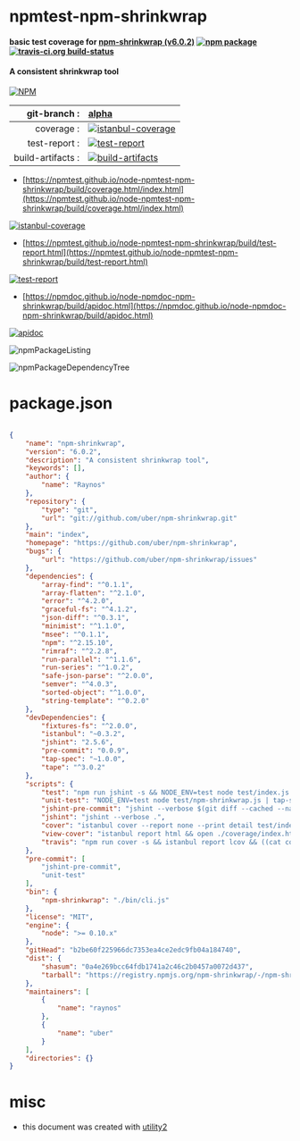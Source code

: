 # npmtest-npm-shrinkwrap

#### basic test coverage for  [npm-shrinkwrap (v6.0.2)](https://github.com/uber/npm-shrinkwrap)  [![npm package](https://img.shields.io/npm/v/npmtest-npm-shrinkwrap.svg?style=flat-square)](https://www.npmjs.org/package/npmtest-npm-shrinkwrap) [![travis-ci.org build-status](https://api.travis-ci.org/npmtest/node-npmtest-npm-shrinkwrap.svg)](https://travis-ci.org/npmtest/node-npmtest-npm-shrinkwrap)

#### A consistent shrinkwrap tool

[![NPM](https://nodei.co/npm/npm-shrinkwrap.png?downloads=true&downloadRank=true&stars=true)](https://www.npmjs.com/package/npm-shrinkwrap)

| git-branch : | [alpha](https://github.com/npmtest/node-npmtest-npm-shrinkwrap/tree/alpha)|
|--:|:--|
| coverage : | [![istanbul-coverage](https://npmtest.github.io/node-npmtest-npm-shrinkwrap/build/coverage.badge.svg)](https://npmtest.github.io/node-npmtest-npm-shrinkwrap/build/coverage.html/index.html)|
| test-report : | [![test-report](https://npmtest.github.io/node-npmtest-npm-shrinkwrap/build/test-report.badge.svg)](https://npmtest.github.io/node-npmtest-npm-shrinkwrap/build/test-report.html)|
| build-artifacts : | [![build-artifacts](https://npmtest.github.io/node-npmtest-npm-shrinkwrap/glyphicons_144_folder_open.png)](https://github.com/npmtest/node-npmtest-npm-shrinkwrap/tree/gh-pages/build)|

- [https://npmtest.github.io/node-npmtest-npm-shrinkwrap/build/coverage.html/index.html](https://npmtest.github.io/node-npmtest-npm-shrinkwrap/build/coverage.html/index.html)

[![istanbul-coverage](https://npmtest.github.io/node-npmtest-npm-shrinkwrap/build/screenCapture.buildCi.browser.%252Ftmp%252Fbuild%252Fcoverage.lib.html.png)](https://npmtest.github.io/node-npmtest-npm-shrinkwrap/build/coverage.html/index.html)

- [https://npmtest.github.io/node-npmtest-npm-shrinkwrap/build/test-report.html](https://npmtest.github.io/node-npmtest-npm-shrinkwrap/build/test-report.html)

[![test-report](https://npmtest.github.io/node-npmtest-npm-shrinkwrap/build/screenCapture.buildCi.browser.%252Ftmp%252Fbuild%252Ftest-report.html.png)](https://npmtest.github.io/node-npmtest-npm-shrinkwrap/build/test-report.html)

- [https://npmdoc.github.io/node-npmdoc-npm-shrinkwrap/build/apidoc.html](https://npmdoc.github.io/node-npmdoc-npm-shrinkwrap/build/apidoc.html)

[![apidoc](https://npmdoc.github.io/node-npmdoc-npm-shrinkwrap/build/screenCapture.buildCi.browser.%252Ftmp%252Fbuild%252Fapidoc.html.png)](https://npmdoc.github.io/node-npmdoc-npm-shrinkwrap/build/apidoc.html)

![npmPackageListing](https://npmtest.github.io/node-npmtest-npm-shrinkwrap/build/screenCapture.npmPackageListing.svg)

![npmPackageDependencyTree](https://npmtest.github.io/node-npmtest-npm-shrinkwrap/build/screenCapture.npmPackageDependencyTree.svg)



# package.json

```json

{
    "name": "npm-shrinkwrap",
    "version": "6.0.2",
    "description": "A consistent shrinkwrap tool",
    "keywords": [],
    "author": {
        "name": "Raynos"
    },
    "repository": {
        "type": "git",
        "url": "git://github.com/uber/npm-shrinkwrap.git"
    },
    "main": "index",
    "homepage": "https://github.com/uber/npm-shrinkwrap",
    "bugs": {
        "url": "https://github.com/uber/npm-shrinkwrap/issues"
    },
    "dependencies": {
        "array-find": "^0.1.1",
        "array-flatten": "^2.1.0",
        "error": "^4.2.0",
        "graceful-fs": "^4.1.2",
        "json-diff": "^0.3.1",
        "minimist": "^1.1.0",
        "msee": "^0.1.1",
        "npm": "^2.15.10",
        "rimraf": "^2.2.8",
        "run-parallel": "^1.1.6",
        "run-series": "^1.0.2",
        "safe-json-parse": "^2.0.0",
        "semver": "^4.0.3",
        "sorted-object": "^1.0.0",
        "string-template": "^0.2.0"
    },
    "devDependencies": {
        "fixtures-fs": "^2.0.0",
        "istanbul": "~0.3.2",
        "jshint": "2.5.6",
        "pre-commit": "0.0.9",
        "tap-spec": "~1.0.0",
        "tape": "^3.0.2"
    },
    "scripts": {
        "test": "npm run jshint -s && NODE_ENV=test node test/index.js | tap-spec",
        "unit-test": "NODE_ENV=test node test/npm-shrinkwrap.js | tap-spec",
        "jshint-pre-commit": "jshint --verbose $(git diff --cached --name-only | grep '\\.js$')",
        "jshint": "jshint --verbose .",
        "cover": "istanbul cover --report none --print detail test/index.js",
        "view-cover": "istanbul report html && open ./coverage/index.html",
        "travis": "npm run cover -s && istanbul report lcov && ((cat coverage/lcov.info | coveralls) || exit 0)"
    },
    "pre-commit": [
        "jshint-pre-commit",
        "unit-test"
    ],
    "bin": {
        "npm-shrinkwrap": "./bin/cli.js"
    },
    "license": "MIT",
    "engine": {
        "node": ">= 0.10.x"
    },
    "gitHead": "b2be60f225966dc7353ea4ce2edc9fb04a184740",
    "dist": {
        "shasum": "0a4e269bcc64fdb1741a2c46c2b0457a0072d437",
        "tarball": "https://registry.npmjs.org/npm-shrinkwrap/-/npm-shrinkwrap-6.0.2.tgz"
    },
    "maintainers": [
        {
            "name": "raynos"
        },
        {
            "name": "uber"
        }
    ],
    "directories": {}
}
```



# misc
- this document was created with [utility2](https://github.com/kaizhu256/node-utility2)

